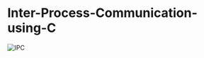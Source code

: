 # Inter-Process-Communication-using-C

![IPC](https://github.com/user-attachments/assets/09d87300-9cc5-47d1-baa4-3d9266772a5e)
